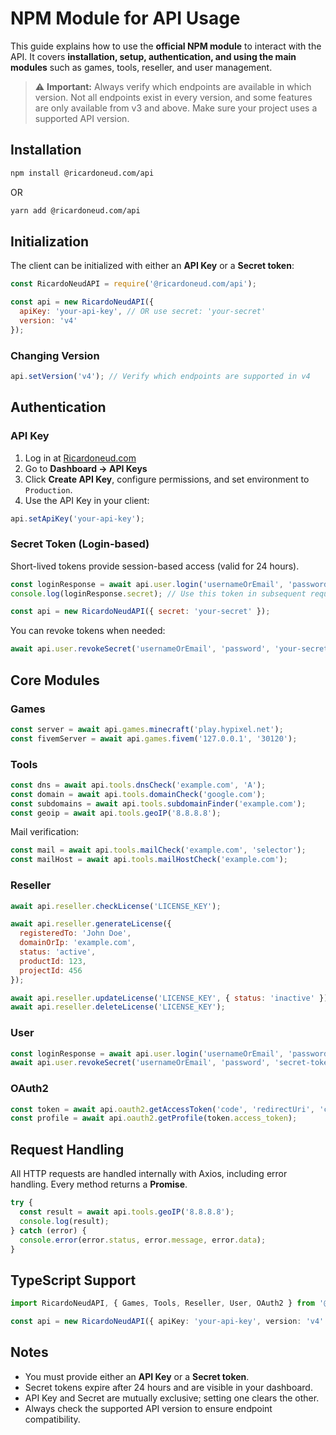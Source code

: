 # NPM Module for API Usage

This guide explains how to use the **official NPM module** to interact with the API. It covers **installation, setup, authentication, and using the main modules** such as games, tools, reseller, and user management.

> ⚠️ **Important:** Always verify which endpoints are available in which version. Not all endpoints exist in every version, and some features are only available from v3 and above. Make sure your project uses a supported API version.

## Installation

```bash
npm install @ricardoneud.com/api
```
OR
```bash
yarn add @ricardoneud.com/api
```

## Initialization

The client can be initialized with either an **API Key** or a **Secret token**:

```javascript
const RicardoNeudAPI = require('@ricardoneud.com/api');

const api = new RicardoNeudAPI({
  apiKey: 'your-api-key', // OR use secret: 'your-secret'
  version: 'v4'
});
```

### Changing Version

```javascript
api.setVersion('v4'); // Verify which endpoints are supported in v4
```

## Authentication

### API Key

1. Log in at [Ricardoneud.com](https://auth.ricardoneud.com/login)
2. Go to **Dashboard → API Keys**
3. Click **Create API Key**, configure permissions, and set environment to `Production`.
4. Use the API Key in your client:

```javascript
api.setApiKey('your-api-key');
```

### Secret Token (Login-based)

Short-lived tokens provide session-based access (valid for 24 hours).

```javascript
const loginResponse = await api.user.login('usernameOrEmail', 'password', true);
console.log(loginResponse.secret); // Use this token in subsequent requests
```

```javascript
const api = new RicardoNeudAPI({ secret: 'your-secret' });
```

You can revoke tokens when needed:

```javascript
await api.user.revokeSecret('usernameOrEmail', 'password', 'your-secret');
```

## Core Modules

### Games

```javascript
const server = await api.games.minecraft('play.hypixel.net');
const fivemServer = await api.games.fivem('127.0.0.1', '30120');
```

### Tools

```javascript
const dns = await api.tools.dnsCheck('example.com', 'A');
const domain = await api.tools.domainCheck('google.com');
const subdomains = await api.tools.subdomainFinder('example.com');
const geoip = await api.tools.geoIP('8.8.8.8');
```

Mail verification:

```javascript
const mail = await api.tools.mailCheck('example.com', 'selector');
const mailHost = await api.tools.mailHostCheck('example.com');
```

### Reseller

```javascript
await api.reseller.checkLicense('LICENSE_KEY');

await api.reseller.generateLicense({
  registeredTo: 'John Doe',
  domainOrIp: 'example.com',
  status: 'active',
  productId: 123,
  projectId: 456
});

await api.reseller.updateLicense('LICENSE_KEY', { status: 'inactive' });
await api.reseller.deleteLicense('LICENSE_KEY');
```

### User

```javascript
const loginResponse = await api.user.login('usernameOrEmail', 'password', true);
await api.user.revokeSecret('usernameOrEmail', 'password', 'secret-token');
```

### OAuth2

```javascript
const token = await api.oauth2.getAccessToken('code', 'redirectUri', 'clientId', 'clientSecret');
const profile = await api.oauth2.getProfile(token.access_token);
```

## Request Handling

All HTTP requests are handled internally with Axios, including error handling. Every method returns a **Promise**.

```javascript
try {
  const result = await api.tools.geoIP('8.8.8.8');
  console.log(result);
} catch (error) {
  console.error(error.status, error.message, error.data);
}
```

## TypeScript Support

```typescript
import RicardoNeudAPI, { Games, Tools, Reseller, User, OAuth2 } from '@ricardoneud.com/api';

const api = new RicardoNeudAPI({ apiKey: 'your-api-key', version: 'v4' });
```

## Notes

* You must provide either an **API Key** or a **Secret token**.
* Secret tokens expire after 24 hours and are visible in your dashboard.
* API Key and Secret are mutually exclusive; setting one clears the other.
* Always check the supported API version to ensure endpoint compatibility.
